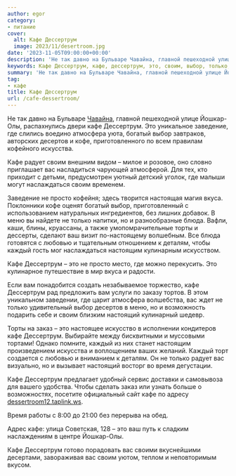 ```yaml
---
author: egor
category:
- питание
cover:
  alt: Кафе Дессертрум
  image: 2023/11/desertroom.jpg
date: '2023-11-05T09:00:00+00:00'
description: 'Не так давно на Бульваре Чавайна, главной пешеходной улице Йошкар-Олы, распахнулись двери кафе Дессертрум. Это уникальное заведение, где слились воедино...'
keywords: Кафе Дессертрум, кафе, дессертрум, это, своим, выбор, только, каждый, йошкар, олы, заведение, атмосфера, богатый, десертов, кофе, искусства
summary: 'Не так давно на Бульваре Чавайна, главной пешеходной улице Йошкар-Олы, распахнулись двери кафе Дессертрум. Это уникальное заведение, где слились воедино...'
tag:
- кафе
title: Кафе Дессертрум
url: /cafe-dessertroom/
---
```


Не так давно на Бульваре [Чавайна](/pamyatnik-chavajnu/), главной пешеходной улице Йошкар-Олы, распахнулись двери кафе Дессертрум. Это уникальное заведение, где слились воедино атмосфера уюта, богатый выбор завтраков, авторских десертов и кофе, приготовленного по всем правилам кофейного искусства.

Кафе радует своим внешним видом – милое и розовое, оно словно приглашает вас насладиться чарующей атмосферой. Для тех, кто приходит с детьми, предусмотрен уютный детский уголок, где малыши могут наслаждаться своим временем.

Заведение не просто кофейня; здесь творится настоящая магия вкуса. Поклонники кофе оценят богатый выбор, приготовленный с использованием натуральных ингредиентов, без лишних добавок. В меню вы найдете не только напитки, но и разнообразные блюда. Вафли, каши, блины, круассаны, а также умопомрачительные торты и дессерты, сделают ваш визит по-настоящему волшебным. Все блюда готовятся с любовью и тщательным отношением к деталям, чтобы каждый гость мог наслаждаться настоящим кулинарным искусством.

Кафе Дессертрум – это не просто место, где можно перекусить. Это кулинарное путешествие в мир вкуса и радости.

Если вам понадобится создать незабываемое торжество, кафе Дессертрум рад предложить вам услуги по заказу тортов. В этом уникальном заведении, где царит атмосфера волшебства, вас ждет не только удивительный выбор десертов в меню, но и возможность подарить себе и своим близким настоящий кулинарный шедевр.

Торты на заказ – это настоящее искусство в исполнении кондитеров кафе Дессертрум. Выбирайте между бисквитными и муссовыми тортами! Однако помните, каждый из них станет настоящим произведением искусства и воплощением ваших желаний. Каждый торт создается с любовью и вниманием к деталям. Он не только радует вас визуально, но и вызывает настоящий восторг во время дегустации.

Кафе Дессертрум предлагает удобный сервис доставки и самовывоза для вашего удобства. Чтобы сделать заказ или узнать больше о возможностях, посетите официальный сайт кафе по адресу [dessertroom12.taplink.ws](https://dessertroom12.taplink.ws/).

Время работы с 8:00 до 21:00 без перерыва на обед.

Адрес кафе: улица Советская, 128 – это ваш путь к сладким наслаждениям в центре Йошкар-Олы.

Кафе Дессертрум готово порадовать вас своими вкуснейшими десертами, завораживая вас своим уютом, теплом и неповторимым вкусом.